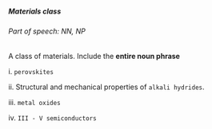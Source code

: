 ##### Materials class

###### Part of speech: NN, NP

A class of materials. Include the **entire noun phrase**

i. `perovskites`

ii. Structural and mechanical properties of `alkali hydrides`.

iii. `metal oxides`

iv. `III - V semiconductors`